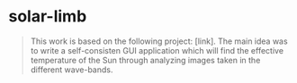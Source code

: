 # solar-limb

> This work is based on the following project: [link]. The main idea was to write a self-consisten GUI application which will find the effective temperature of the Sun through analyzing images taken in the different wave-bands.

